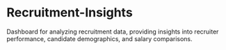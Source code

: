 # Recruitment-Insights
Dashboard for analyzing recruitment data, providing insights into recruiter performance, candidate demographics, and salary comparisons.
